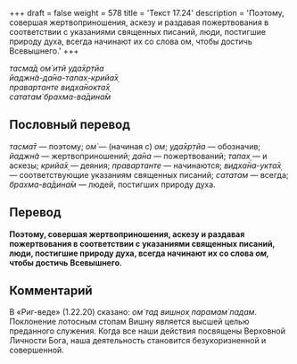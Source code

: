 +++
draft = false
weight = 578
title = 'Текст 17.24'
description = 'Поэтому, совершая жертвоприношения, аскезу и раздавая пожертвования в соответствии с указаниями священных писаний, люди, постигшие природу духа, всегда начинают их со слова ом, чтобы достичь Всевышнего.'
+++

_тасма̄д ом̇ итй уда̄хр̣тйа  
йаджн̃а-да̄на-тапах̣-крийа̄х̣  
правартанте видха̄нокта̄х̣  
сататам̇ брахма-ва̄дина̄м_

## Пословный перевод

_тасма̄т_ — поэтому; _ом̇_ — (начиная с) _ом_; _уда̄хр̣тйа_ — обозначив; _йаджн̃а_ — жертвоприношений; _да̄на_ — пожертвований; _тапах̣_ — и аскезы; _крийа̄х̣_ — деяния; _правартанте_ — начинаются; _видха̄на_\-_укта̄х̣_ — соответствующие указаниям священных писаний; _сататам_ — всегда; _брахма_\-_ва̄дина̄м_ — людей, постигших природу духа.

## Перевод

**Поэтому, совершая жертвоприношения, аскезу и раздавая пожертвования в соответствии с указаниями священных писаний, люди, постигшие природу духа, всегда начинают их со слова _ом,_ чтобы достичь Всевышнего.**

## Комментарий

В «Риг-веде» (1.22.20) сказано: _ом̇ тад вишн̣ох̣ парамам̇ падам_. Поклонение лотосным стопам Вишну является высшей целью преданного служения. Когда все наши действия посвящены Верховной Личности Бога, наша деятельность становится безукоризненной и совершенной.
